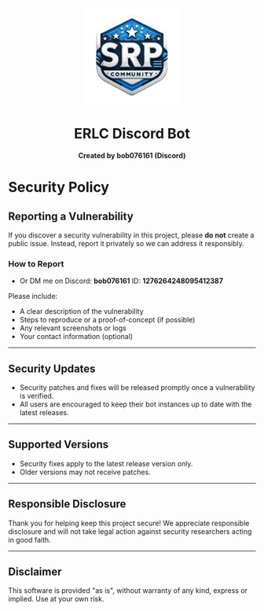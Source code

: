 <p align="center">
  <img src="emojis/logos/thumbnail_Outlook-jghv2af0.png" width="200" height="200" alt="ERLC Bot Logo"/>
</p>

<h1 align="center">ERLC Discord Bot</h1>
<p align="center"><b>Created by bob076161 (Discord)</b></p>

# Security Policy

## Reporting a Vulnerability

If you discover a security vulnerability in this project, please **do not** create a public issue. Instead, report it privately so we can address it responsibly.

### How to Report

- Or DM me on Discord: **bob076161** ID: **1276264248095412387**

Please include:

- A clear description of the vulnerability  
- Steps to reproduce or a proof-of-concept (if possible)  
- Any relevant screenshots or logs  
- Your contact information (optional)

---

## Security Updates

- Security patches and fixes will be released promptly once a vulnerability is verified.  
- All users are encouraged to keep their bot instances up to date with the latest releases.

---

## Supported Versions

- Security fixes apply to the latest release version only.  
- Older versions may not receive patches.

---

## Responsible Disclosure

Thank you for helping keep this project secure! We appreciate responsible disclosure and will not take legal action against security researchers acting in good faith.

---

## Disclaimer

This software is provided "as is", without warranty of any kind, express or implied. Use at your own risk.
